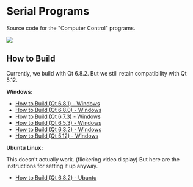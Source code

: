 # Serial Programs

Source code for the "Computer Control" programs.

[<img src="https://canary.discordapp.com/api/guilds/695809740428673034/widget.png?style=banner2">](https://discord.gg/cQ4gWxN)

## How to Build

Currently, we build with Qt 6.8.2. But we still retain compatibility with Qt 5.12.

**Windows:**

- [How to Build (Qt 6.8.1) - Windows](BuildInstructions/Build-Windows-Qt6.8.1.md)
- [How to Build (Qt 6.8.0) - Windows](BuildInstructions/Build-Windows-Qt6.8.0.md)
- [How to Build (Qt 6.7.3) - Windows](BuildInstructions/Build-Windows-Qt6.7.3.md)
- [How to Build (Qt 6.5.3) - Windows](BuildInstructions/Build-Windows-Qt6.5.3.md)
- [How to Build (Qt 6.3.2) - Windows](BuildInstructions/Build-Windows-Qt6.3.2.md)
- [How to Build (Qt 5.12) - Windows](BuildInstructions/Build-Windows-Qt5.12.md)


**Ubuntu Linux:**

This doesn't actually work. (flickering video display) But here are the instructions for setting it up anyway.

- [How to Build (Qt 6.8.2) - Ubuntu](BuildInstructions/Build-Ubuntu-Qt6.8.2.md)
